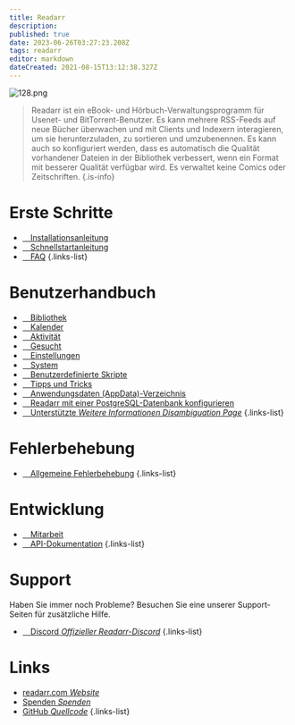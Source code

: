 ```yaml
---
title: Readarr
description: 
published: true
date: 2023-06-26T03:27:23.208Z
tags: readarr
editor: markdown
dateCreated: 2021-08-15T13:12:38.327Z
---
```


![128.png](/assets/readarr/logos/128.png)

> Readarr ist ein eBook- und Hörbuch-Verwaltungsprogramm für Usenet- und BitTorrent-Benutzer. Es kann mehrere RSS-Feeds auf neue Bücher überwachen und mit Clients und Indexern interagieren, um sie herunterzuladen, zu sortieren und umzubenennen. Es kann auch so konfiguriert werden, dass es automatisch die Qualität vorhandener Dateien in der Bibliothek verbessert, wenn ein Format mit besserer Qualität verfügbar wird. Es verwaltet keine Comics oder Zeitschriften.
{.is-info}

# Erste Schritte

- [<i class="fas fa-plus-square"></i>&emsp;Installationsanleitung](/readarr/installation)
- [<i class="fas fa-book-open"></i>&emsp;Schnellstartanleitung](/readarr/quick-start-guide)
- [<i class="far fa-question-circle"></i>&emsp;FAQ](/readarr/faq)
{.links-list}

# Benutzerhandbuch

- [<i class="fas fa-play"></i>&emsp;Bibliothek](/readarr/library)
- [<i class="fas fa-calendar-alt"></i>&emsp;Kalender](/readarr/calendar)
- [<i class="fas fa-clock"></i>&emsp;Aktivität](/readarr/activity)
- [<i class="fas fa-search-minus"></i>&emsp;Gesucht](/readarr/wanted)
- [<i class="fas fa-cogs"></i>&emsp;Einstellungen](/readarr/settings)
- [<i class="fas fa-laptop"></i>&emsp;System](/readarr/system)
- [<i class="fas fa-scroll"></i>&emsp;Benutzerdefinierte Skripte](/readarr/custom-scripts)
- [<i class="fas fa-gifts"></i>&emsp;Tipps und Tricks](/readarr/tips-and-tricks)
- [<i class="fas fa-database"></i>&emsp;Anwendungsdaten (AppData)-Verzeichnis](/readarr/appdata-directory)
- [<i class="fas fa-server"></i>&emsp;Readarr mit einer PostgreSQL-Datenbank konfigurieren](/readarr/postgres-setup)
- [<i class="fas fa-cogs"></i>&emsp;Unterstützte *Weitere Informationen Disambiguation Page*](/readarr/supported)
{.links-list}

# Fehlerbehebung

- [<i class="far fa-life-ring"></i>&emsp;Allgemeine Fehlerbehebung](/readarr/troubleshooting)
{.links-list}

# Entwicklung

- [<i class="fas fa-laptop-code"></i>&emsp;Mitarbeit](/readarr/contributing)
- [<i class="fas fa-book"></i>&emsp;API-Dokumentation](https://readarr.com/docs/api/)
{.links-list}

# Support

Haben Sie immer noch Probleme? Besuchen Sie eine unserer Support-Seiten für zusätzliche Hilfe.

- [<i class="fab fa-discord"></i>&emsp;Discord *Offizieller Readarr-Discord*](https://readarr.com/discord)
{.links-list}

# Links

- [readarr.com *Website*](https://readarr.com)
- [Spenden *Spenden*](https://readarr.com/donate)
- [GitHub *Quellcode*](https://github.com/readarr/readarr)
{.links-list}